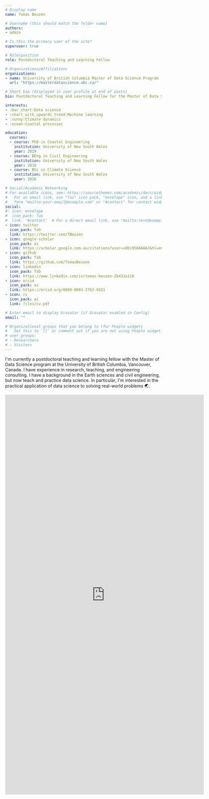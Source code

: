 ```yaml
---
# Display name
name: Tomas Beuzen

# Username (this should match the folder name)
authors:
- admin

# Is this the primary user of the site?
superuser: true

# Role/position
role: Postdoctoral Teaching and Learning Fellow

# Organizations/Affiliations
organizations:
- name: University of British Columbia Master of Data Science Program
  url: "https://masterdatascience.ubc.ca/"

# Short bio (displayed in user profile at end of posts)
bio: Postdoctoral Teaching and Learning Fellow for the Master of Data Science course at the University of British Columbia, Vancouver, Canada

interests:
- :bar_chart:Data science
- :chart_with_upwards_trend:Machine learning
- :sunny:Climate dynamics
- :ocean:Coastal processes

education:
  courses:
  - course: PhD in Coastal Engineering
    institution: University of New South Wales
    year: 2019
  - course: BEng in Civil Engineering
    institution: University of New South Wales
    year: 2016
  - course: BSc in Climate Science
    institution: University of New South Wales
    year: 2016

# Social/Academic Networking
# For available icons, see: https://sourcethemes.com/academic/docs/widgets/#icons
#   For an email link, use "fas" icon pack, "envelope" icon, and a link in the
#   form "mailto:your-email@example.com" or "#contact" for contact widget.
social:
#- icon: envelope
#  icon_pack: fas
#  link: '#contact'  # For a direct email link, use "mailto:test@example.org".
- icon: twitter
  icon_pack: fab
  link: https://twitter.com/TBeuzen
- icon: google-scholar
  icon_pack: ai
  link: https://scholar.google.com.au/citations?user=v8Di958AAAAJ&hl=en
- icon: github
  icon_pack: fab
  link: https://github.com/TomasBeuzen
- icon: linkedin
  icon_pack: fab
  link: https://www.linkedin.com/in/tomas-beuzen-2b432a118
- icon: orcid
  icon_pack: ai
  link: https://orcid.org/0000-0003-2762-9151
- icon: cv
  icon_pack: ai
  link: files/cv.pdf

# Enter email to display Gravatar (if Gravatar enabled in Config)
email: ""

# Organizational groups that you belong to (for People widget)
#   Set this to `[]` or comment out if you are not using People widget. {{< figure library="true" src="example-gif.gif" title="example" lightbox="true">}}
# user_groups:
# - Researchers
# - Visitors
---
```


I'm currently a postdoctoral teaching and learning fellow with the Master of Data Science program at the University of British Columbia, Vancouver, Canada. I have experience in research, teaching, and engineering consulting. I have a background in the Earth sciences and civil engineering, but now teach and practice data science. In particular, I'm interested in the practical application of data science to solving real-world problems :earth_asia:.

<div>
<iframe src="https://docs.google.com/forms/d/e/1FAIpQLSeSHrOtzQik3I6OWFHzqTkUDEWPjdlgMXufYjDtLFrStf94Kw/viewform?embedded=true" width="640" height="1285" frameborder="0" marginheight="0" marginwidth="0">Loading…</iframe>
</div>